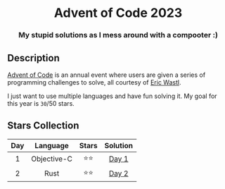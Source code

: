 <div align="center">

# Advent of Code 2023

### My stupid solutions as I mess around with a compooter :)

</div>

## Description

[Advent of Code](https://adventofcode.com) is an annual event where users are given a series of programming challenges to solve, all courtesy of [Eric Wastl](http://was.tl/).

I just want to use multiple languages and have fun solving it. My goal for this year is `30`/50 stars.

## Stars Collection

| Day |  Language   | Stars  |     Solution      |
| :-: | :---------: | :----: | :---------------: |
|  1  | Objective-C | ⭐️⭐️ | [Day 1](./day-1/) |
|  2  |    Rust     | ⭐️⭐️ | [Day 2](./day-2/) |
